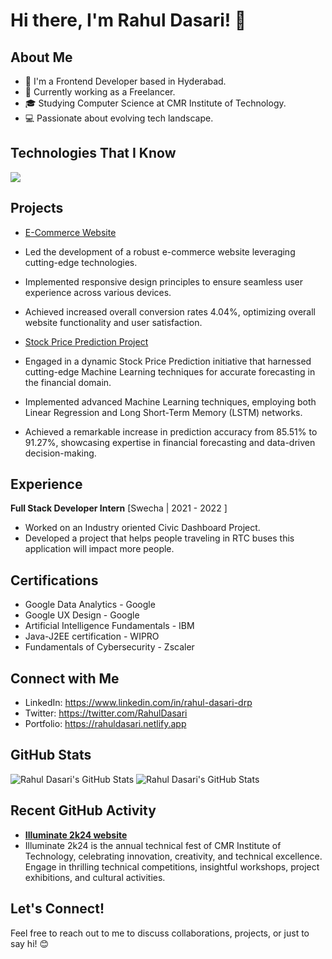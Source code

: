# Hi there, I'm Rahul Dasari! 👋

## About Me
- 🌱 I'm a Frontend Developer based in Hyderabad.
- 💼 Currently working as a Freelancer.
- 🎓 Studying Computer Science at CMR Institute of Technology.
- 💻 Passionate about evolving tech landscape.


## Technologies That I Know
<a href="https://skillicons.dev">
    <img src="https://skillicons.dev/icons?i=git,c,cpp,java,css,discord,docker,figma,github,html,java,js,linux,mysql,py,react,vscode&perline=14" />
  </a>

## Projects
- [E-Commerce Website](https://github.com/RahulDasari1/ecommercewebiste/)
 - Led the development of a robust e-commerce website leveraging cutting-edge technologies.
 - Implemented responsive design principles to ensure seamless user experience across various devices.
 - Achieved increased overall conversion rates 4.04%, optimizing overall website functionality and user satisfaction.

- [Stock Price Prediction Project](https://github.com/RahulDasari1/Stock_Price_Prediction_Project/)
 - Engaged in a dynamic Stock Price Prediction initiative that harnessed cutting-edge Machine Learning techniques for accurate forecasting in the financial domain.
 - Implemented advanced Machine Learning techniques, employing both Linear Regression and Long Short-Term Memory (LSTM) networks.
 - Achieved a remarkable increase in prediction accuracy from 85.51% to 91.27%, showcasing expertise in financial forecasting and data-driven decision-making.



## Experience
**Full Stack Developer Intern**
[Swecha | 2021 - 2022 ]
 - Worked on an Industry oriented Civic Dashboard Project.
 - Developed a project that helps people traveling in RTC buses this application will impact more people.
   
## Certifications
- Google Data Analytics - Google
- Google UX Design - Google
- Artificial Intelligence Fundamentals - IBM
- Java-J2EE certification - WIPRO
- Fundamentals of Cybersecurity - Zscaler

## Connect with Me
- LinkedIn: https://www.linkedin.com/in/rahul-dasari-drp
- Twitter: https://twitter.com/RahulDasari
- Portfolio: https://rahuldasari.netlify.app

## GitHub Stats
![Rahul Dasari's GitHub Stats](https://github-readme-stats.vercel.app/api?username=RahulDasari1&theme=dark&show_icons=true&count_private=true)
![Rahul Dasari's GitHub Stats](https://github-readme-streak-stats.herokuapp.com/?user=RahulDasari1&theme=dark&hide_border=false)
 
## Recent GitHub Activity
- **[Illuminate 2k24 website](https://github.com/RahulDasari1/event_website)**
- Illuminate 2k24 is the annual technical fest of CMR Institute of Technology, celebrating innovation, creativity, and technical excellence. Engage in thrilling technical competitions, insightful workshops, project exhibitions, and cultural activities. 

## Let's Connect!
Feel free to reach out to me to discuss collaborations, projects, or just to say hi! 😊


<!---
RahulDasari1/RahulDasari1 is a ✨ special ✨ repository because its `README.md` (this file) appears on your GitHub profile.
You can click the Preview link to take a look at your changes .
Happy Coding
--->
